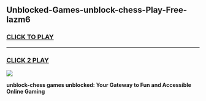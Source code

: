 
## Unblocked-Games-unblock-chess-Play-Free-lazm6
<h3>
<a href="https://premium76.site?title=unblock-chess&ref=20M">CLICK TO PLAY</a></h3>
<hr>

<h3>
<a href="https://premium76.site?title=unblock-chess&ref=20M">CLICK 2 PLAY</a>
  
</h3>

<a href="https://premium76.site?title=unblock-chess&ref=19M"><img src="https://clearcache.store/games.png"></a>


**unblock-chess games unblocked: Your Gateway to Fun and Accessible Online Gaming**
